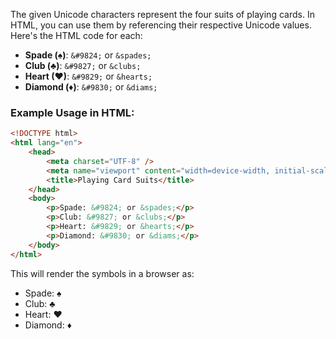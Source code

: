 The given Unicode characters represent the four suits of playing cards. In HTML, you can use them by referencing their respective Unicode values. Here's the HTML code for each:

-   **Spade (♠)**: `&#9824;` or `&spades;`
-   **Club (♣)**: `&#9827;` or `&clubs;`
-   **Heart (♥)**: `&#9829;` or `&hearts;`
-   **Diamond (♦)**: `&#9830;` or `&diams;`

### Example Usage in HTML:

```html
<!DOCTYPE html>
<html lang="en">
    <head>
        <meta charset="UTF-8" />
        <meta name="viewport" content="width=device-width, initial-scale=1.0" />
        <title>Playing Card Suits</title>
    </head>
    <body>
        <p>Spade: &#9824; or &spades;</p>
        <p>Club: &#9827; or &clubs;</p>
        <p>Heart: &#9829; or &hearts;</p>
        <p>Diamond: &#9830; or &diams;</p>
    </body>
</html>
```

This will render the symbols in a browser as:

-   Spade: ♠
-   Club: ♣
-   Heart: ♥
-   Diamond: ♦
